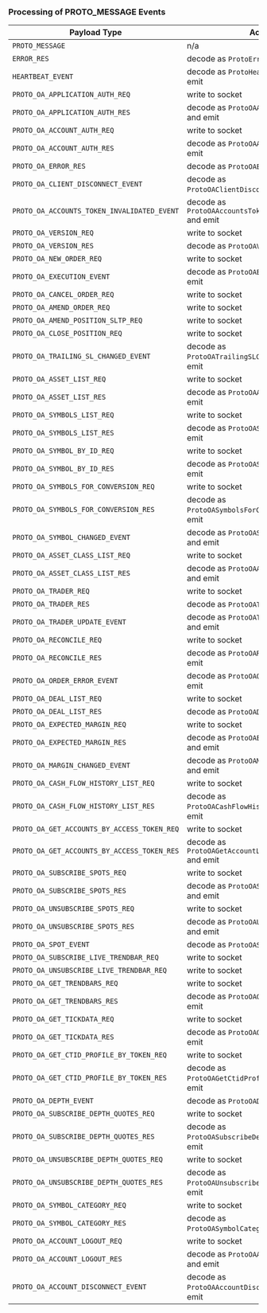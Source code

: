 ### Processing of PROTO_MESSAGE Events

| Payload Type                                | Action                                                     |
| ------------------------------------------- | ---------------------------------------------------------- |
| `PROTO_MESSAGE`                             | n/a                                                        |
| `ERROR_RES`                                 | decode as `ProtoErrorRes` and emit                         |
| `HEARTBEAT_EVENT`                           | decode as `ProtoHeartbeatEvent` and emit                   |
| `PROTO_OA_APPLICATION_AUTH_REQ`             | write to socket                                            |
| `PROTO_OA_APPLICATION_AUTH_RES`             | decode as `ProtoOAApplicationAuthRes` and emit             |
| `PROTO_OA_ACCOUNT_AUTH_REQ`                 | write to socket                                            |
| `PROTO_OA_ACCOUNT_AUTH_RES`                 | decode as `ProtoOAAccountAuthRes` and emit                 |
| `PROTO_OA_ERROR_RES`                        | decode as `ProtoOAErrorRes` and emit                       |
| `PROTO_OA_CLIENT_DISCONNECT_EVENT`          | decode as `ProtoOAClientDisconnectEvent` and emit          |
| `PROTO_OA_ACCOUNTS_TOKEN_INVALIDATED_EVENT` | decode as `ProtoOAAccountsTokenInvalidatedEvent` and emit  |
| `PROTO_OA_VERSION_REQ`                      | write to socket                                            |
| `PROTO_OA_VERSION_RES`                      | decode as `ProtoOAVersionRes` and emit                     |
| `PROTO_OA_NEW_ORDER_REQ`                    | write to socket                                            |
| `PROTO_OA_EXECUTION_EVENT`                  | decode as `ProtoOAExecutionEvent` and emit                 |
| `PROTO_OA_CANCEL_ORDER_REQ`                 | write to socket                                            |
| `PROTO_OA_AMEND_ORDER_REQ`                  | write to socket                                            |
| `PROTO_OA_AMEND_POSITION_SLTP_REQ`          | write to socket                                            |
| `PROTO_OA_CLOSE_POSITION_REQ`               | write to socket                                            |
| `PROTO_OA_TRAILING_SL_CHANGED_EVENT`        | decode as `ProtoOATrailingSLChangedEvent` and emit         |
| `PROTO_OA_ASSET_LIST_REQ`                   | write to socket                                            |
| `PROTO_OA_ASSET_LIST_RES`                   | decode as `ProtoOAAssetListRes` and emit                   |
| `PROTO_OA_SYMBOLS_LIST_REQ`                 | write to socket                                            |
| `PROTO_OA_SYMBOLS_LIST_RES`                 | decode as `ProtoOASymbolsListRes` and emit                 |
| `PROTO_OA_SYMBOL_BY_ID_REQ`                 | write to socket                                            |
| `PROTO_OA_SYMBOL_BY_ID_RES`                 | decode as `ProtoOASymbolByIdRes` and emit                  |
| `PROTO_OA_SYMBOLS_FOR_CONVERSION_REQ`       | write to socket                                            |
| `PROTO_OA_SYMBOLS_FOR_CONVERSION_RES`       | decode as `ProtoOASymbolsForConversionRes` and emit        |
| `PROTO_OA_SYMBOL_CHANGED_EVENT`             | decode as `ProtoOASymbolChangedEvent` and emit             |
| `PROTO_OA_ASSET_CLASS_LIST_REQ`             | write to socket                                            |
| `PROTO_OA_ASSET_CLASS_LIST_RES`             | decode as `ProtoOAAssetClassListRes` and emit              |
| `PROTO_OA_TRADER_REQ`                       | write to socket                                            |
| `PROTO_OA_TRADER_RES`                       | decode as `ProtoOATraderRes` and emit                      |
| `PROTO_OA_TRADER_UPDATE_EVENT`              | decode as `ProtoOATraderUpdatedEvent` and emit             |
| `PROTO_OA_RECONCILE_REQ`                    | write to socket                                            |
| `PROTO_OA_RECONCILE_RES`                    | decode as `ProtoOAReconcileRes` and emit                   |
| `PROTO_OA_ORDER_ERROR_EVENT`                | decode as `ProtoOAOrderErrorEvent` and emit                |
| `PROTO_OA_DEAL_LIST_REQ`                    | write to socket                                            |
| `PROTO_OA_DEAL_LIST_RES`                    | decode as `ProtoOADealListRes` and emit                    |
| `PROTO_OA_EXPECTED_MARGIN_REQ`              | write to socket                                            |
| `PROTO_OA_EXPECTED_MARGIN_RES`              | decode as `ProtoOAExpectedMarginRes` and emit              |
| `PROTO_OA_MARGIN_CHANGED_EVENT`             | decode as `ProtoOAMarginChangedEvent` and emit             |
| `PROTO_OA_CASH_FLOW_HISTORY_LIST_REQ`       | write to socket                                            |
| `PROTO_OA_CASH_FLOW_HISTORY_LIST_RES`       | decode as `ProtoOACashFlowHistoryListRes` and emit         |
| `PROTO_OA_GET_ACCOUNTS_BY_ACCESS_TOKEN_REQ` | write to socket                                            |
| `PROTO_OA_GET_ACCOUNTS_BY_ACCESS_TOKEN_RES` | decode as `ProtoOAGetAccountListByAccessTokenRes` and emit |
| `PROTO_OA_SUBSCRIBE_SPOTS_REQ`              | write to socket                                            |
| `PROTO_OA_SUBSCRIBE_SPOTS_RES`              | decode as `ProtoOASubscribeSpotsRes` and emit              |
| `PROTO_OA_UNSUBSCRIBE_SPOTS_REQ`            | write to socket                                            |
| `PROTO_OA_UNSUBSCRIBE_SPOTS_RES`            | decode as `ProtoOAUnsubscribeSpotsRes` and emit            |
| `PROTO_OA_SPOT_EVENT`                       | decode as `ProtoOASpotEvent` and emit                      |
| `PROTO_OA_SUBSCRIBE_LIVE_TRENDBAR_REQ`      | write to socket                                            |
| `PROTO_OA_UNSUBSCRIBE_LIVE_TRENDBAR_REQ`    | write to socket                                            |
| `PROTO_OA_GET_TRENDBARS_REQ`                | write to socket                                            |
| `PROTO_OA_GET_TRENDBARS_RES`                | decode as `ProtoOAGetTrendbarsRes` and emit                |
| `PROTO_OA_GET_TICKDATA_REQ`                 | write to socket                                            |
| `PROTO_OA_GET_TICKDATA_RES`                 | decode as `ProtoOAGetTickDataRes` and emit                 |
| `PROTO_OA_GET_CTID_PROFILE_BY_TOKEN_REQ`    | write to socket                                            |
| `PROTO_OA_GET_CTID_PROFILE_BY_TOKEN_RES`    | decode as `ProtoOAGetCtidProfileByTokenRes` and emit       |
| `PROTO_OA_DEPTH_EVENT`                      | decode as `ProtoOADepthEvent` and emit                     |
| `PROTO_OA_SUBSCRIBE_DEPTH_QUOTES_REQ`       | write to socket                                            |
| `PROTO_OA_SUBSCRIBE_DEPTH_QUOTES_RES`       | decode as `ProtoOASubscribeDepthQuotesRes` and emit        |
| `PROTO_OA_UNSUBSCRIBE_DEPTH_QUOTES_REQ`     | write to socket                                            |
| `PROTO_OA_UNSUBSCRIBE_DEPTH_QUOTES_RES`     | decode as `ProtoOAUnsubscribeDepthQuotesRes` and emit      |
| `PROTO_OA_SYMBOL_CATEGORY_REQ`              | write to socket                                            |
| `PROTO_OA_SYMBOL_CATEGORY_RES`              | decode as `ProtoOASymbolCategoryListRes` and emit          |
| `PROTO_OA_ACCOUNT_LOGOUT_REQ`               | write to socket                                            |
| `PROTO_OA_ACCOUNT_LOGOUT_RES`               | decode as `ProtoOAAccountLogoutRes` and emit               |
| `PROTO_OA_ACCOUNT_DISCONNECT_EVENT`         | decode as `ProtoOAAccountDisconnectEvent` and emit         |
